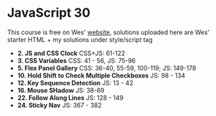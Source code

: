 # JavaScript 30

This course is free on Wes' [website](https://javascript30.com/ "JavaScript 30"), solutions uploaded here are Wes' starter HTML + my solutions under style/script tag

- **2. JS and CSS Clock** CSS+JS: 61-122
- **3. CSS Variables** CSS: 41 - 56, JS: 75-96
- **5. Flex Panel Gallery** CSS: 36-40, 55-59, 100-119; JS: 149-178
- **10. Hold Shift to Check Multiple Checkboxes** JS: 98 - 134
- **12. Key Sequence Detection** JS: 13 - 42
- **16. Mouse SHadow** JS: 38-69
- **22. Follow Along Lines** JS: 128 - 149
- **24. Sticky Nav** JS: 367 - 382
